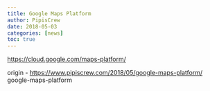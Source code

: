 ```yaml
---
title: Google Maps Platform
author: PipisCrew
date: 2018-05-03
categories: [news]
toc: true
---
```


https://cloud.google.com/maps-platform/

origin - https://www.pipiscrew.com/2018/05/google-maps-platform/ google-maps-platform